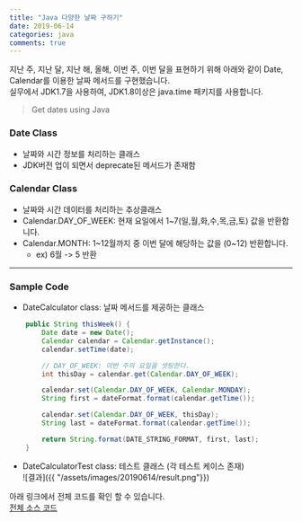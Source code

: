 ```yaml
---
title: "Java 다양한 날짜 구하기"
date: 2019-06-14
categories: java
comments: true
---
```

지난 주, 지난 달, 지난 해, 올해, 이번 주, 이번 달을 표현하기 위해 아래와 같이 Date, Calendar를 이용한 날짜 메서드를 구현했습니다.  
실무에서 JDK1.7을 사용하여, JDK1.8이상은 java.time 패키지를 사용합니다.

> Get dates using Java

### Date Class
- 날짜와 시간 정보를 처리하는 클래스
- JDK버전 업이 되면서 deprecate된 메서드가 존재함

### Calendar Class
- 날짜와 시간 데이터를 처리하는 추상클래스
- Calendar.DAY_OF_WEEK: 현재 요일에서 1~7(일,월,화,수,목,금,토) 값을 반환합니다.
- Calendar.MONTH: 1~12월까지 중 이번 달에 해당하는 값을 (0~12) 반환합니다.
    - ex) 6월 -> 5 반환

---
### Sample Code
- DateCalculator class: 날짜 메서드를 제공하는 클래스  
```java
	public String thisWeek() {
		Date date = new Date();
		Calendar calendar = Calendar.getInstance();
		calendar.setTime(date);

		// DAY_OF_WEEK: 이번 주의 요일을 셋팅한다.
		int thisDay = calendar.get(Calendar.DAY_OF_WEEK);

		calendar.set(Calendar.DAY_OF_WEEK, Calendar.MONDAY);
		String first = dateFormat.format(calendar.getTime());

		calendar.set(Calendar.DAY_OF_WEEK, thisDay);
		String last = dateFormat.format(calendar.getTime());

		return String.format(DATE_STRING_FORMAT, first, last);
	}
```

- DateCalculatorTest class: 테스트 클래스 (각 테스트 케이스 존재)  
![결과]({{ "/assets/images/20190614/result.png"}})  

아래 링크에서 전체 코드를 확인 할 수 있습니다.  
[전체 소스 코드](https://github.com/rerewww/study/blob/master/src/main/java/date/DateCalculator.java) 
